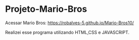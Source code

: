# Projeto-Mario-Bros
Acessar Mario Bros: https://robalves-5.github.io/Mario-Bros10/

Realizei esse programa utilizando HTML,CSS e JAVASCRIPT.
